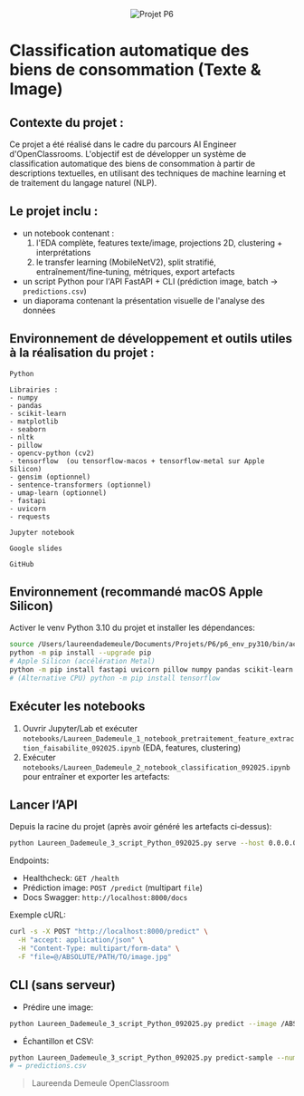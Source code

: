 <p align="center">
  <img src="https://user.oc-static.com/upload/2019/02/24/15510259240381_Projet%20textimage%20logo.png" alt="Projet P6" />
</p>

# Classification automatique des biens de consommation (Texte & Image)

## Contexte du projet : 
Ce projet a été réalisé dans le cadre du parcours AI Engineer d'OpenClassrooms. L'objectif est de développer un système de classification automatique des biens de consommation à partir de descriptions textuelles, en utilisant des techniques de machine learning et de traitement du langage naturel (NLP).

## Le projet inclu :
- un notebook contenant :
    01. l'EDA complète, features texte/image, projections 2D, clustering + interprétations
    02. le transfer learning (MobileNetV2), split stratifié, entraînement/fine‑tuning, métriques, export artefacts
- un script Python pour l'API FastAPI + CLI (prédiction image, batch → `predictions.csv`)
- un diaporama contenant la présentation visuelle de l'analyse des données

## Environnement de développement et outils utiles à la réalisation du projet :
`Python`

    Librairies : 
    - numpy
    - pandas
    - scikit-learn
    - matplotlib
    - seaborn
    - nltk
    - pillow
    - opencv-python (cv2)
    - tensorflow  (ou tensorflow-macos + tensorflow-metal sur Apple Silicon)
    - gensim (optionnel)
    - sentence-transformers (optionnel)
    - umap-learn (optionnel)
    - fastapi
    - uvicorn
    - requests

`Jupyter notebook`

`Google slides` 

`GitHub` 

## Environnement (recommandé macOS Apple Silicon)
Activer le venv Python 3.10 du projet et installer les dépendances:
```bash
source /Users/laureendademeule/Documents/Projets/P6/p6_env_py310/bin/activate
python -m pip install --upgrade pip
# Apple Silicon (accélération Metal)
python -m pip install fastapi uvicorn pillow numpy pandas scikit-learn tensorflow-macos tensorflow-metal requests
# (Alternative CPU) python -m pip install tensorflow
```

## Exécuter les notebooks
1. Ouvrir Jupyter/Lab et exécuter `notebooks/Laureen_Dademeule_1_notebook_pretraitement_feature_extraction_faisabilite_092025.ipynb` (EDA, features, clustering)
2. Exécuter `notebooks/Laureen_Dademeule_2_notebook_classification_092025.ipynb` pour entraîner et exporter les artefacts:

## Lancer l’API
Depuis la racine du projet (après avoir généré les artefacts ci‑dessus):
```bash
python Laureen_Dademeule_3_script_Python_092025.py serve --host 0.0.0.0 --port 8000
```
Endpoints:
- Healthcheck: `GET /health`
- Prédiction image: `POST /predict` (multipart `file`)
- Docs Swagger: `http://localhost:8000/docs`

Exemple cURL:
```bash
curl -s -X POST "http://localhost:8000/predict" \
  -H "accept: application/json" \
  -H "Content-Type: multipart/form-data" \
  -F "file=@/ABSOLUTE/PATH/TO/image.jpg"
```

## CLI (sans serveur)
- Prédire une image:
```bash
python Laureen_Dademeule_3_script_Python_092025.py predict --image /ABSOLUTE/PATH/TO/image.jpg
```
- Échantillon et CSV:
```bash
python Laureen_Dademeule_3_script_Python_092025.py predict-sample --num 50
# → predictions.csv
```

> Laureenda Demeule
> OpenClassroom
